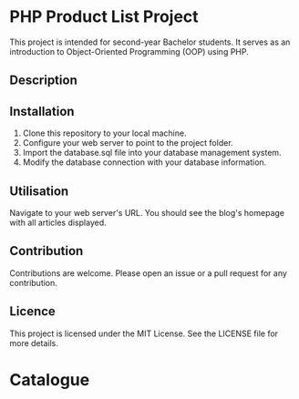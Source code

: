 # PHP Product List Project

This project is intended for second-year Bachelor students. It serves as an introduction to Object-Oriented Programming (OOP) using PHP.

## Description

## Installation

1. Clone this repository to your local machine.
2. Configure your web server to point to the project folder.
3. Import the database.sql file into your database management system.
4. Modify the database connection with your database information.

## Utilisation

Navigate to your web server's URL. You should see the blog's homepage with all articles displayed.

## Contribution

Contributions are welcome. Please open an issue or a pull request for any contribution.

## Licence

This project is licensed under the MIT License. See the LICENSE file for more details.
# Catalogue

